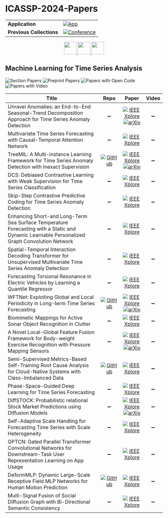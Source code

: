 # ICASSP-2024-Papers

<table>
    <tr>
        <td><strong>Application</strong></td>
        <td>
            <a href="https://huggingface.co/spaces/DmitryRyumin/NewEraAI-Papers" style="float:left;">
                <img src="https://img.shields.io/badge/🤗-NewEraAI--Papers-FFD21F.svg" alt="App" />
            </a>
        </td>
    </tr>
    <tr>
        <td><strong>Previous Collections</strong></td>
        <td>
            <a href="https://github.com/DmitryRyumin/ICASSP-2023-24-Papers/blob/main/README_2023.md">
                <img src="http://img.shields.io/badge/ICASSP-2023-0073AE.svg" alt="Conference">
            </a>
        </td>
    </tr>
</table>

<div align="center">
    <a href="https://github.com/DmitryRyumin/ICASSP-2023-24-Papers/blob/main/sections/2024/main/AASP-P9.md">
        <img src="https://cdn.jsdelivr.net/gh/DmitryRyumin/NewEraAI-Papers@main/images/left.svg" width="40" alt="" />
    </a>
    <a href="https://github.com/DmitryRyumin/ICASSP-2023-24-Papers/">
        <img src="https://cdn.jsdelivr.net/gh/DmitryRyumin/NewEraAI-Papers@main/images/home.svg" width="40" alt="" />
    </a>
    <a href="https://github.com/DmitryRyumin/ICASSP-2023-24-Papers/blob/main/sections/2024/main/MMSP-P5.md">
        <img src="https://cdn.jsdelivr.net/gh/DmitryRyumin/NewEraAI-Papers@main/images/right.svg" width="40" alt="" />
    </a>
</div>


## Machine Learning for Time Series Analysis

![Section Papers](https://img.shields.io/badge/Section%20Papers-0-42BA16) ![Preprint Papers](https://img.shields.io/badge/Preprint%20Papers-0-b31b1b) ![Papers with Open Code](https://img.shields.io/badge/Papers%20with%20Open%20Code-0-1D7FBF) ![Papers with Video](https://img.shields.io/badge/Papers%20with%20Video-0-FF0000)

| **Title** | **Repo** | **Paper** | **Video** |
|-----------|:--------:|:---------:|:---------:|
| Unravel Anomalies: an End-to-End Seasonal-Trend Decomposition Approach for Time Series Anomaly Detection | :heavy_minus_sign: | [![IEEE Xplore](https://img.shields.io/badge/IEEE-10446482-E4A42C.svg)](https://ieeexplore.ieee.org/document/10446482) <br/> [![arXiv](https://img.shields.io/badge/arXiv-2310.00268-b31b1b.svg)](https://arxiv.org/abs/2310.00268) | :heavy_minus_sign: |
| Multivariate Time Series Forecasting with Causal-Temporal Attention Network | :heavy_minus_sign: | [![IEEE Xplore](https://img.shields.io/badge/IEEE-10448031-E4A42C.svg)](https://ieeexplore.ieee.org/document/10448031) | :heavy_minus_sign: |
| TreeMIL: A Multi-instance Learning Framework for Time Series Anomaly Detection with Inexact Supervision | [![GitHub](https://img.shields.io/github/stars/fly-orange/TreeMIL?style=flat)](https://github.com/fly-orange/TreeMIL) | [![IEEE Xplore](https://img.shields.io/badge/IEEE-10447536-E4A42C.svg)](https://ieeexplore.ieee.org/document/10447536) <br/> [![arXiv](https://img.shields.io/badge/arXiv-2401.11235-b31b1b.svg)](https://arxiv.org/abs/2401.11235) | :heavy_minus_sign: |
| DCS: Debiased Contrastive Learning with Weak Supervision for Time Series Classification | :heavy_minus_sign: | [![IEEE Xplore](https://img.shields.io/badge/IEEE-10446381-E4A42C.svg)](https://ieeexplore.ieee.org/document/10446381) | :heavy_minus_sign: |
| Skip-Step Contrastive Predictive Coding for Time Series Anomaly Detection | :heavy_minus_sign: | [![IEEE Xplore](https://img.shields.io/badge/IEEE-10447104-E4A42C.svg)](https://ieeexplore.ieee.org/document/10447104) | :heavy_minus_sign: |
| Enhancing Short-and Long-Term Sea Surface Temperature Forecasting with a Static and Dynamic Learnable Personalized Graph Convolution Network | :heavy_minus_sign: | [![IEEE Xplore](https://img.shields.io/badge/IEEE-10448135-E4A42C.svg)](https://ieeexplore.ieee.org/document/10448135) | :heavy_minus_sign: |
| Spatial-Temporal Interaction Decoding Transformer for Unsupervised Multivariate Time Series Anomaly Detection | :heavy_minus_sign: | [![IEEE Xplore](https://img.shields.io/badge/IEEE-10448347-E4A42C.svg)](https://ieeexplore.ieee.org/document/10448347) | :heavy_minus_sign: |
| Forecasting Torsional Resonance in Electric Vehicles by Learning a Quantile Regressor | :heavy_minus_sign: | [![IEEE Xplore](https://img.shields.io/badge/IEEE-10446767-E4A42C.svg)](https://ieeexplore.ieee.org/document/10446767) | :heavy_minus_sign: |
| WFTNet: Exploiting Global and Local Periodicity in Long-term Time Series Forecasting | [![GitHub](https://img.shields.io/github/stars/Hank0626/WFTNet?style=flat)](https://github.com/Hank0626/WFTNet) | [![IEEE Xplore](https://img.shields.io/badge/IEEE-10446883-E4A42C.svg)](https://ieeexplore.ieee.org/document/10446883) <br/> [![arXiv](https://img.shields.io/badge/arXiv-2309.11319-b31b1b.svg)](https://arxiv.org/abs/2309.11319) | :heavy_minus_sign: |
| Biomimetic Mappings for Active Sonar Object Recognition in Clutter | :heavy_minus_sign: | [![IEEE Xplore](https://img.shields.io/badge/IEEE-10446338-E4A42C.svg)](https://ieeexplore.ieee.org/document/10446338) | :heavy_minus_sign: |
| A Novel Local-Global Feature Fusion Framework for Body-weight Exercise Recognition with Pressure Mapping Sensors | :heavy_minus_sign: | [![IEEE Xplore](https://img.shields.io/badge/IEEE-10447226-E4A42C.svg)](https://ieeexplore.ieee.org/document/10447226) <br/> [![arXiv](https://img.shields.io/badge/arXiv-2309.07888-b31b1b.svg)](https://arxiv.org/abs/2309.07888) | :heavy_minus_sign: |
| Semi-Supervised Metrics-Based Self-Training Root Cause Analysis for Cloud-Native Systems with Class-Imbalanced Data | [![GitHub](https://img.shields.io/github/stars/bigstomach/STRCA?style=flat)](https://github.com/bigstomach/STRCA) | [![IEEE Xplore](https://img.shields.io/badge/IEEE-10447959-E4A42C.svg)](https://ieeexplore.ieee.org/document/10447959) | :heavy_minus_sign: |
| Phase-Space-Guided Deep Learning for Time Series Forecasting | :heavy_minus_sign: | [![IEEE Xplore](https://img.shields.io/badge/IEEE-10446009-E4A42C.svg)](https://ieeexplore.ieee.org/document/10446009) | :heavy_minus_sign: |
| DiffSTOCK: Probabilistic relational Stock Market Predictions using Diffusion Models | :heavy_minus_sign: | [![IEEE Xplore](https://img.shields.io/badge/IEEE-10446690-E4A42C.svg)](https://ieeexplore.ieee.org/document/10446690) <br/> [![arXiv](https://img.shields.io/badge/arXiv-2403.14063-b31b1b.svg)](https://arxiv.org/abs/2403.14063) | :heavy_minus_sign: |
| Self-Adaptive Scale Handling for Forecasting Time Series with Scale Heterogeneity | :heavy_minus_sign: | [![IEEE Xplore](https://img.shields.io/badge/IEEE-10446923-E4A42C.svg)](https://ieeexplore.ieee.org/document/10446923) | :heavy_minus_sign: |
| GPTCN: Gated Parallel Transformer Convolutional Networks for Downstream-Task User Representation Learning on App Usage | :heavy_minus_sign: | [![IEEE Xplore](https://img.shields.io/badge/IEEE-10446256-E4A42C.svg)](https://ieeexplore.ieee.org/document/10446256) | :heavy_minus_sign: |
| DeformMLP: Dynamic Large-Scale Receptive Field MLP Networks for Human Motion Prediction | [![GitHub](https://img.shields.io/github/stars/HHT-98/DeformMLP?style=flat)](https://github.com/HHT-98/DeformMLP) | [![IEEE Xplore](https://img.shields.io/badge/IEEE-10447880-E4A42C.svg)](https://ieeexplore.ieee.org/document/10447880) | :heavy_minus_sign: |
| Multi-Signal Fusion of Social Diffusion Graph with Bi-Directional Semantic Consistency | :heavy_minus_sign: | [![IEEE Xplore](https://img.shields.io/badge/IEEE-10448010-E4A42C.svg)](https://ieeexplore.ieee.org/document/10448010) | :heavy_minus_sign: |
